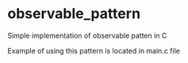 observable_pattern
==================

Simple implementation of observable patten in C

Example of using this pattern is located in main.c file
